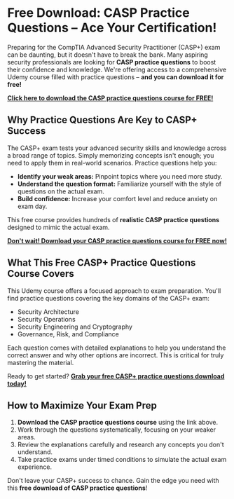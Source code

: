 # Free Download: CASP Practice Questions – Ace Your Certification!

Preparing for the CompTIA Advanced Security Practitioner (CASP+) exam can be daunting, but it doesn't have to break the bank. Many aspiring security professionals are looking for **CASP practice questions** to boost their confidence and knowledge. We're offering access to a comprehensive Udemy course filled with practice questions – **and you can download it for free!**

[**Click here to download the CASP practice questions course for FREE!**](https://udemywork.com/casp-practice-questions)

## Why Practice Questions Are Key to CASP+ Success

The CASP+ exam tests your advanced security skills and knowledge across a broad range of topics. Simply memorizing concepts isn't enough; you need to apply them in real-world scenarios. Practice questions help you:

*   **Identify your weak areas:** Pinpoint topics where you need more study.
*   **Understand the question format:** Familiarize yourself with the style of questions on the actual exam.
*   **Build confidence:** Increase your comfort level and reduce anxiety on exam day.

This free course provides hundreds of **realistic CASP practice questions** designed to mimic the actual exam.

[**Don't wait! Download your CASP practice questions course for FREE now!**](https://udemywork.com/casp-practice-questions)

## What This Free CASP+ Practice Questions Course Covers

This Udemy course offers a focused approach to exam preparation. You'll find practice questions covering the key domains of the CASP+ exam:

*   Security Architecture
*   Security Operations
*   Security Engineering and Cryptography
*   Governance, Risk, and Compliance

Each question comes with detailed explanations to help you understand the correct answer and why other options are incorrect. This is critical for truly mastering the material.

Ready to get started? [**Grab your free CASP+ practice questions download today!**](https://udemywork.com/casp-practice-questions)

## How to Maximize Your Exam Prep

1.  **Download the CASP practice questions course** using the link above.
2.  Work through the questions systematically, focusing on your weaker areas.
3.  Review the explanations carefully and research any concepts you don't understand.
4.  Take practice exams under timed conditions to simulate the actual exam experience.

Don't leave your CASP+ success to chance. Gain the edge you need with this **free download of CASP practice questions**!

